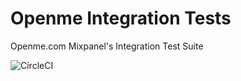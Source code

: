 Openme Integration Tests
========================

Openme.com Mixpanel's Integration Test Suite

![CircleCI](https://circleci.com/gh/proudsugar/openme_integration_tests.png?circle-token=65cf22ded82732515e68dbdfd5a1a305b977e355
"CircleCI Build Status")
